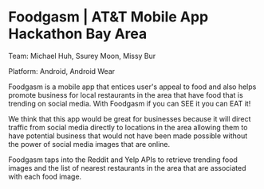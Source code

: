 Foodgasm | AT&T Mobile App Hackathon Bay Area
============

Team: Michael Huh, Ssurey Moon, Missy Bur

Platform: Android, Android Wear

Foodgasm is a mobile app that entices user's appeal to food and also helps promote business for local restaurants in the area that have food that is trending on social media. With Foodgasm if you can SEE it you can EAT it!

We think that this app would be great for businesses because it will direct traffic from social media directly to locations in the area allowing them to have potential business that would not have been made possible without the power of social media images that are online. 

Foodgasm taps into the Reddit and Yelp APIs to retrieve trending food images and the list of nearest restaurants in the area that are associated with each food image.
